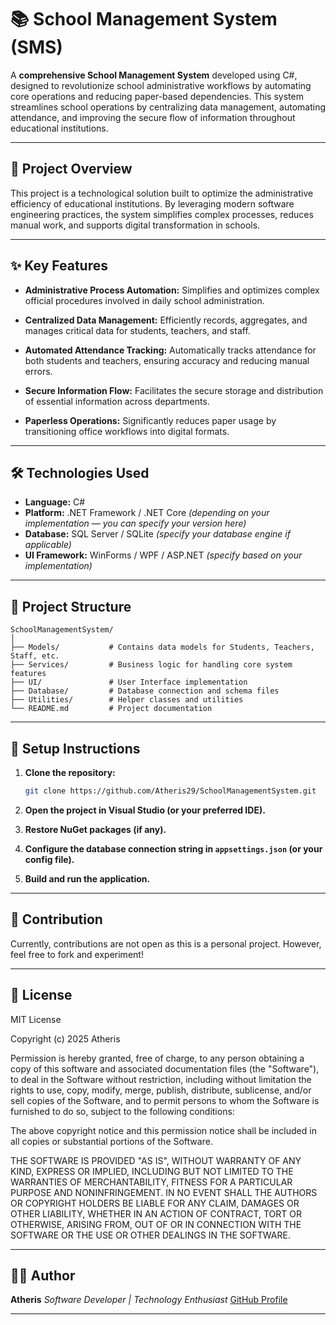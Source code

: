 # 📚 School Management System (SMS)

A **comprehensive School Management System** developed using C#, designed to revolutionize school administrative workflows by automating core operations and reducing paper-based dependencies. This system streamlines school operations by centralizing data management, automating attendance, and improving the secure flow of information throughout educational institutions.

---

## 🚀 Project Overview

This project is a technological solution built to optimize the administrative efficiency of educational institutions. By leveraging modern software engineering practices, the system simplifies complex processes, reduces manual work, and supports digital transformation in schools.

---

## ✨ Key Features

* **Administrative Process Automation:**
  Simplifies and optimizes complex official procedures involved in daily school administration.

* **Centralized Data Management:**
  Efficiently records, aggregates, and manages critical data for students, teachers, and staff.

* **Automated Attendance Tracking:**
  Automatically tracks attendance for both students and teachers, ensuring accuracy and reducing manual errors.

* **Secure Information Flow:**
  Facilitates the secure storage and distribution of essential information across departments.

* **Paperless Operations:**
  Significantly reduces paper usage by transitioning office workflows into digital formats.

---

## 🛠️ Technologies Used

* **Language:** C#
* **Platform:** .NET Framework / .NET Core *(depending on your implementation — you can specify your version here)*
* **Database:** SQL Server / SQLite *(specify your database engine if applicable)*
* **UI Framework:** WinForms / WPF / ASP.NET *(specify based on your implementation)*

---

## 📂 Project Structure

```
SchoolManagementSystem/
│
├── Models/           # Contains data models for Students, Teachers, Staff, etc.
├── Services/         # Business logic for handling core system features
├── UI/               # User Interface implementation
├── Database/         # Database connection and schema files
├── Utilities/        # Helper classes and utilities
└── README.md         # Project documentation
```

---

## 🔧 Setup Instructions

1. **Clone the repository:**

   ```bash
   git clone https://github.com/Atheris29/SchoolManagementSystem.git
   ```

2. **Open the project in Visual Studio (or your preferred IDE).**

3. **Restore NuGet packages (if any).**

4. **Configure the database connection string in `appsettings.json` (or your config file).**

5. **Build and run the application.**


---

## 🙌 Contribution

Currently, contributions are not open as this is a personal project. However, feel free to fork and experiment!

---

## 📄 License

MIT License

Copyright (c) 2025 Atheris

Permission is hereby granted, free of charge, to any person obtaining a copy
of this software and associated documentation files (the "Software"), to deal
in the Software without restriction, including without limitation the rights
to use, copy, modify, merge, publish, distribute, sublicense, and/or sell
copies of the Software, and to permit persons to whom the Software is
furnished to do so, subject to the following conditions:

The above copyright notice and this permission notice shall be included in all
copies or substantial portions of the Software.

THE SOFTWARE IS PROVIDED "AS IS", WITHOUT WARRANTY OF ANY KIND, EXPRESS OR
IMPLIED, INCLUDING BUT NOT LIMITED TO THE WARRANTIES OF MERCHANTABILITY,
FITNESS FOR A PARTICULAR PURPOSE AND NONINFRINGEMENT. IN NO EVENT SHALL THE
AUTHORS OR COPYRIGHT HOLDERS BE LIABLE FOR ANY CLAIM, DAMAGES OR OTHER
LIABILITY, WHETHER IN AN ACTION OF CONTRACT, TORT OR OTHERWISE, ARISING FROM,
OUT OF OR IN CONNECTION WITH THE SOFTWARE OR THE USE OR OTHER DEALINGS IN THE
SOFTWARE.


---

## 👨‍💻 Author

**Atheris**
*Software Developer | Technology Enthusiast*
[GitHub Profile](https://github.com/Atheris29)

---
